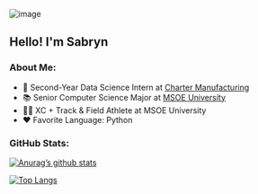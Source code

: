 ![image](https://github.com/sabrynbleys/sabrynbleys/assets/169674594/f3b29e6e-4ac2-44c8-85d2-26985e5e655b)
## Hello! I'm Sabryn

### About Me:
- 💼 Second-Year Data Science Intern at [Charter Manufacturing](https://www.chartermfg.com/)
- 📚 Senior Computer Science Major at [MSOE University](https://www.msoe.edu/)
- 🏃‍♀️ XC + Track & Field Athlete at MSOE University
- ❤️ Favorite Language: Python

### GitHub Stats:
[![Anurag’s github stats](https://github-readme-stats.vercel.app/api?username=sabrynbleys)](https://github.com/sabrynbleys)

[![Top Langs](https://github-readme-stats.vercel.app/api/top-langs/?username=sabrynbleys&layout=compact)](https://github.com/sabrynbleys)
